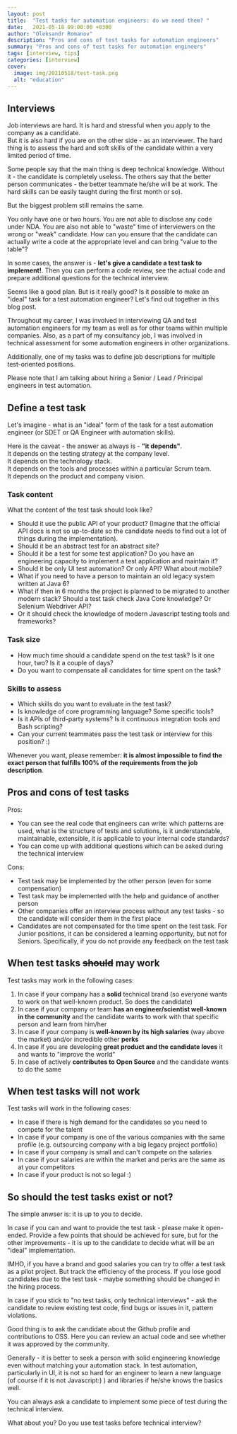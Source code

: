 ```yaml
---
layout: post
title:  "Test tasks for automation engineers: do we need them? "
date:   2021-05-18 09:00:00 +0300
author: "Oleksandr Romanov"
description: "Pros and cons of test tasks for automation engineers"
summary: "Pros and cons of test tasks for automation engineers"
tags: [interview, tips]
categories: [interview]
cover:
  image: img/20210518/test-task.png
  alt: "education"
---
```


## Interviews  
  
Job interviews are hard. It is hard and stressful when you apply to the company as a candidate.  
But it is also hard if you are on the other side - as an interviewer. The hard thing is to assess the hard and soft skills of the candidate within a very limited period of time.  
  
Some people say that the main thing is deep technical knowledge. Without it - the candidate is completely useless. The others say that the better person communicates - the better teammate he/she will be at work. The hard skills can be easily taught during the first month or so).  
  
But the biggest problem still remains the same.  

You only have one or two hours. You are not able to disclose any code under NDA.  You are also not able to "waste" time of interviewers on the wrong or "weak" candidate. 
How can you ensure that the candidate can actually write a code at the appropriate level and can bring "value to the table"? 

In some cases, the answer is - **let's give a candidate a test task to implement!**. Then you can perform a code review, see the actual code and prepare additional questions for the technical interview. 

Seems like a good plan. But is it really good? Is it possible to make an "ideal" task for a test automation engineer? Let's find out together in this blog post. 

Throughout my career, I was involved in interviewing QA and test automation engineers for my team as well as for other teams within multiple companies. Also, as a part of my consultancy job, I was involved in technical assessment for some automation engineers in other organizations.  
  
Additionally, one of my tasks was to define job descriptions for multiple test-oriented positions.

Please note that I am talking about hiring a Senior / Lead / Principal engineers in test automation.

## Define a test task
Let's imagine - what is an "ideal" form of the task for a test automation engineer (or SDET or QA Engineer with automation skills).  

Here is the caveat - the answer as always is - **"it depends"**.  
It depends on the testing strategy at the company level.  
It depends on the technology stack.   
It depends on the tools and processes within a particular Scrum team.  
It depends on the product and company vision. 

### Task content
What the content of the test task should look like? 

* Should it use the public API of your product? (Imagine that the official API docs is not so up-to-date so the candidate needs to find out a lot of things during the implementation). 
* Should it be an abstract test for an abstract site? 
* Should it be a test for some test application? Do you have an engineering capacity to implement a test application and maintain it? 
* Should it be only UI test automation? Or only API? What about mobile? 
* What if you need to have a person to maintain an old legacy system written at Java 6? 
* What if then in 6 months the project is planned to be migrated to another modern stack? Should a test task check Java Core knowledge? Or Selenium Webdriver API? 
* Or it should check the knowledge of modern Javascript testing tools and frameworks? 

### Task size
* How much time should a candidate spend on the test task? Is it one hour, two? Is it a couple of days?
* Do you want to compensate all candidates for time spent on the task? 

### Skills to assess
* Which skills do you want to evaluate in the test task? 
* Is knowledge of core programming language? Some specific tools? 
* Is it APIs of third-party systems? Is it continuous integration tools and Bash scripting?
* Can your current teammates pass the test task or interview for this position? :)

Whenever you want, please remember: **it is almost impossible to find the exact person that fulfills 100% of the requirements from the job description**. 

## Pros and cons of test tasks
Pros:
 - You can see the real code that engineers can write: which patterns are used, what is the structure of tests and solutions, is it understandable, maintainable, extensible, it is applicable to your internal code standards?
 - You can come up with additional questions which can be asked during the technical interview

Cons:
 - Test task may be implemented by the other person (even for some compensation)
 - Test task may be implemented with the help and guidance of another person
 - Other companies offer an interview process without any test tasks - so the candidate will consider them in the first place
 - Candidates are not compensated for the time spent on the test task. For Junior positions, it can be considered a learning opportunity, but not for Seniors. Specifically, if you do not provide any feedback on the test task

## When test tasks ~~should~~ may work

Test tasks may work in the following cases:
 1. In case if your company has a **solid** technical brand (so everyone wants to work on that well-known product. So does the candidate)
 2. In case if your company or team **has an engineer/scientist well-known in the community** and the candidate wants to work with that specific person and learn from him/her
 3. In case if your company is **well-known by its high salaries** (way above the market) and/or incredible other **perks**
 4. In case if you are developing **great product and the candidate loves** it and wants to "improve the world"
 5. In case of actively **contributes to Open Source** and the candidate wants to do the same

## When test tasks will not work

Test tasks will work in the following cases:
 - In case if there is high demand for the candidates so you need to compete for the talent
 - In case if your company is one of the various companies with the same profile (e.g. outsourcing company with a big legacy project portfolio)
 - In case if your company is small and can't compete on the salaries
 - In case if your salaries are within the market and perks are the same as at your competitors
 - In case if your product is not so legal :)

## So should the test tasks exist or not?
The simple anwser is: it is up to you to decide. 

In case if you can and want to provide the test task - please make it open-ended. Provide a few points that should be achieved for sure, but for the other improvements - it is up to the candidate to decide what will be an "ideal" implementation.  

IMHO, if you have a brand and good salaries you can try to offer a test task as a pilot project. But track the efficiency of the process. If you lose good candidates due to the test task - maybe something should be changed in the hiring process.

In case if you stick to "no test tasks, only technical interviews" - ask the candidate to review existing test code, find bugs or issues in it, pattern violations. 

Good thing is to ask the candidate about the Github profile and contributions to OSS. Here you can review an actual code and see whether it was approved by the community. 

Generally - it is better to seek a person with solid engineering knowledge even without matching your automation stack. In test automation, particularly in UI, it is not so hard for an engineer to learn a new language (of course if it is not Javascript:) ) and libraries if he/she knows the basics well. 

You can always ask a candidate to implement some piece of test during the technical interview. 

What about you? Do you use test tasks before technical interview? 
  